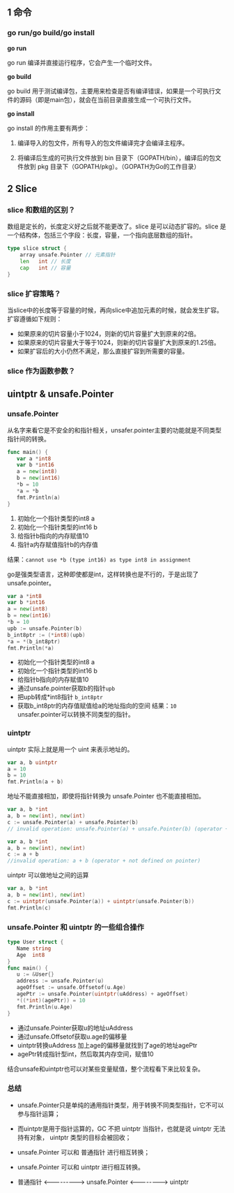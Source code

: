 ## 1 命令

### go run/go build/go install

**go run**

go run 编译并直接运行程序，它会产生一个临时文件。

**go build**

go build 用于测试编译包，主要用来检查是否有编译错误，如果是一个可执行文件的源码（即是main包），就会在当前目录直接生成一个可执行文件。

**go install**

go install 的作用主要有两步：

1. 编译导入的包文件，所有导入的包文件编译完才会编译主程序。

2. 将编译后生成的可执行文件放到 bin 目录下（GOPATH/bin），编译后的包文件放到 pkg 目录下（GOPATH/pkg）。（GOPATH为Go的工作目录）

## 2 Slice

### slice 和数组的区别？

数组是定长的，长度定义好之后就不能更改了。slice 是可以动态扩容的。slice 是一个结构体，包括三个字段：长度，容量，一个指向底层数组的指针。

```go
type slice struct {
    array unsafe.Pointer // 元素指针
    len   int // 长度 
    cap   int // 容量
}
```

### slice 扩容策略？

当slice中的长度等于容量的时候，再向slice中追加元素的时候，就会发生扩容。扩容遵循如下规则：

* 如果原来的切片容量小于1024，则新的切片容量扩大到原来的2倍。
* 如果原来的切片容量大于等于1024，则新的切片容量扩大到原来的1.25倍。
* 如果扩容后的大小仍然不满足，那么直接扩容到所需要的容量。

### slice 作为函数参数？

## uintptr & unsafe.Pointer

### unsafe.Pointer

从名字来看它是不安全的和指针相关，unsafer.pointer主要的功能就是不同类型指针间的转换。

```go
func main() {
   var a *int8
   var b *int16
   a = new(int8)
   b = new(int16)
   *b = 10
   *a = *b
   fmt.Println(a)
}
```

1. 初始化一个指针类型的int8 a
2. 初始化一个指针类型的int16 b
3. 给指针b指向的内存赋值10
4. 指针a内存赋值指针b的内存值

结果：`cannot use *b (type int16) as type int8 in assignment` 

go是强类型语言，这种即使都是int，这样转换也是不行的，于是出现了unsafe.pointer。

```go
var a *int8
var b *int16
a = new(int8)
b = new(int16)
*b = 10
upb := unsafe.Pointer(b)
b_int8ptr := (*int8)(upb)
*a = *(b_int8ptr)
fmt.Println(*a)
```

- 初始化一个指针类型的int8 a
- 初始化一个指针类型的int16 b
- 给指针b指向的内存赋值10
- 通过unsafe.pointer获取b的指针`upb`
- 把upb转成*int8指针 `b_int8ptr`
- 获取b_int8ptr的内存值赋值给a的地址指向的空间
  结果：`10`  
  unsafer.pointer可以转换不同类型的指针。

### uintptr

uintptr 实际上就是用一个 uint 来表示地址的。

```go
var a, b uintptr
a = 10
b = 10
fmt.Println(a + b)
```

地址不能直接相加，即使将指针转换为 unsafe.Pointer 也不能直接相加。

```go
var a, b *int
a, b = new(int), new(int)
c := unsafe.Pointer(a) + unsafe.Pointer(b)
// invalid operation: unsafe.Pointer(a) + unsafe.Pointer(b) (operator + not defined on unsafe.Pointer)

var a, b *int
a, b = new(int), new(int)
c := a + b  
//invalid operation: a + b (operator + not defined on pointer)
```

uintptr 可以做地址之间的运算

```go
var a, b *int
a, b = new(int), new(int)
c := uintptr(unsafe.Pointer(a)) + uintptr(unsafe.Pointer(b))
fmt.Println(c)
```

### unsafe.Pointer 和 uintptr 的一些组合操作

```go
type User struct {
   Name string
   Age  int8
}
func main() {
   u := &User{}
   address := unsafe.Pointer(u)
   ageOffset := unsafe.Offsetof(u.Age)
   agePtr := unsafe.Pointer(uintptr(uAddress) + ageOffset)
   *((*int)(agePtr)) = 10
   fmt.Println(u.Age)
}
```

- 通过unsafe.Pointer获取u的地址uAddress
- 通过unsafe.Offsetof获取u.age的偏移量
- uintptr转换uAddress 加上age的偏移量就找到了age的地址agePtr
- agePtr转成指针型int，然后取其内存空间，赋值10

结合unsafe和uintptr也可以对某些变量赋值，整个流程看下来比较复杂。

### 总结

- unsafe.Pointer只是单纯的通用指针类型，用于转换不同类型指针，它不可以参与指针运算；

- 而uintptr是用于指针运算的，GC 不把 uintptr 当指针，也就是说 uintptr 无法持有对象， uintptr 类型的目标会被回收；

- unsafe.Pointer 可以和 普通指针 进行相互转换；

- unsafe.Pointer 可以和 uintptr 进行相互转换。
* 普通指针 <---------> unsafe.Pointer <--------> uintptr

